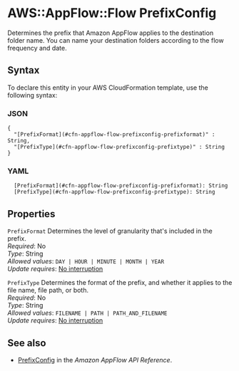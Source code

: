 # AWS::AppFlow::Flow PrefixConfig<a name="aws-properties-appflow-flow-prefixconfig"></a>

 Determines the prefix that Amazon AppFlow applies to the destination folder name\. You can name your destination folders according to the flow frequency and date\. 

## Syntax<a name="aws-properties-appflow-flow-prefixconfig-syntax"></a>

To declare this entity in your AWS CloudFormation template, use the following syntax:

### JSON<a name="aws-properties-appflow-flow-prefixconfig-syntax.json"></a>

```
{
  "[PrefixFormat](#cfn-appflow-flow-prefixconfig-prefixformat)" : String,
  "[PrefixType](#cfn-appflow-flow-prefixconfig-prefixtype)" : String
}
```

### YAML<a name="aws-properties-appflow-flow-prefixconfig-syntax.yaml"></a>

```
  [PrefixFormat](#cfn-appflow-flow-prefixconfig-prefixformat): String
  [PrefixType](#cfn-appflow-flow-prefixconfig-prefixtype): String
```

## Properties<a name="aws-properties-appflow-flow-prefixconfig-properties"></a>

`PrefixFormat`  <a name="cfn-appflow-flow-prefixconfig-prefixformat"></a>
 Determines the level of granularity that's included in the prefix\.   
*Required*: No  
*Type*: String  
*Allowed values*: `DAY | HOUR | MINUTE | MONTH | YEAR`  
*Update requires*: [No interruption](https://docs.aws.amazon.com/AWSCloudFormation/latest/UserGuide/using-cfn-updating-stacks-update-behaviors.html#update-no-interrupt)

`PrefixType`  <a name="cfn-appflow-flow-prefixconfig-prefixtype"></a>
 Determines the format of the prefix, and whether it applies to the file name, file path, or both\.   
*Required*: No  
*Type*: String  
*Allowed values*: `FILENAME | PATH | PATH_AND_FILENAME`  
*Update requires*: [No interruption](https://docs.aws.amazon.com/AWSCloudFormation/latest/UserGuide/using-cfn-updating-stacks-update-behaviors.html#update-no-interrupt)

## See also<a name="aws-properties-appflow-flow-prefixconfig--seealso"></a>
+ [PrefixConfig](https://docs.aws.amazon.com/appflow/1.0/APIReference/API_PrefixConfig.html) in the *Amazon AppFlow API Reference*\.


